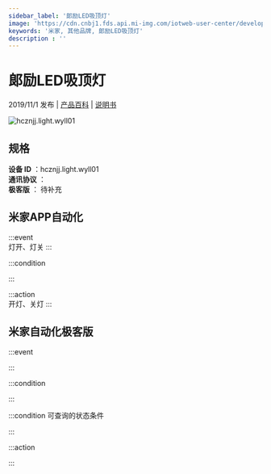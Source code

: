 ```yaml
---
sidebar_label: '郞励LED吸顶灯'
image: 'https://cdn.cnbj1.fds.api.mi-img.com/iotweb-user-center/developer_1679047655272MKwjqxwV.png?GalaxyAccessKeyId=AKVGLQWBOVIRQ3XLEW&Expires=9223372036854775807&Signature=sqgMTvrCoB7ZKs56zck5QbyXbc8='
keywords: '米家, 其他品牌, 郞励LED吸顶灯'
description : ''
---
```

# 郞励LED吸顶灯

2019/11/1 发布 | [产品百科](https://home.mi.com/webapp/content/baike/product/index.html?model=hcznjj.light.wyll01/) | [说明书](https://home.mi.com/views/introduction.html?model=hcznjj.light.wyll01&region=cn)

![hcznjj.light.wyll01](https://cdn.cnbj1.fds.api.mi-img.com/iotweb-user-center/developer_1679047655272MKwjqxwV.png?GalaxyAccessKeyId=AKVGLQWBOVIRQ3XLEW&Expires=9223372036854775807&Signature=sqgMTvrCoB7ZKs56zck5QbyXbc8=)

## 规格  
> 
**设备 ID** ：hcznjj.light.wyll01  
**通讯协议** ：  
**极客版**  ： 待补充 


## 米家APP自动化  

:::event  
灯开、灯关
:::

:::condition  

:::

:::action   
开灯、关灯
:::

## 米家自动化极客版  

:::event  

:::

:::condition  

:::

:::condition 可查询的状态条件  

:::

:::action  

:::

        
